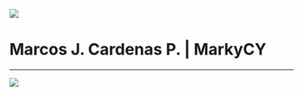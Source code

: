 ![](https://komarev.com/ghpvc/?username=markycy&color=yellow)
<h1>Marcos J. Cardenas P. | MarkyCY</h1>
<hr>
<img src="https://github-readme-stats.vercel.app/api?username=markycy&show_icons=true&theme=nord&locale=en">
<!--
**MarkyCY/MarkyCY** is a ✨ _special_ ✨ repository because its `README.md` (this file) appears on your GitHub profile.

Here are some ideas to get you started:

- 🔭 I’m currently working on ...
- 🌱 I’m currently learning ...
- 👯 I’m looking to collaborate on ...
- 🤔 I’m looking for help with ...
- 💬 Ask me about ...
- 📫 How to reach me: ...
- 😄 Pronouns: ...
- ⚡ Fun fact: ...
-->
